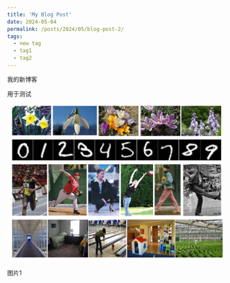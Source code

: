```yaml
---
title: 'My Blog Post'
date: 2024-05-04
permalink: /posts/2024/05/blog-post-2/
tags:
  - new tag
  - tag1
  - tag2
---
```


我的新博客

用于测试

![](../images/2024-05-04-19-23-43-image.png)

图片1
